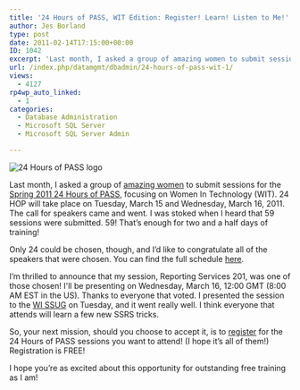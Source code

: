 ```yaml
---
title: '24 Hours of PASS, WIT Edition: Register! Learn! Listen to Me!'
author: Jes Borland
type: post
date: 2011-02-14T17:15:00+00:00
ID: 1042
excerpt: 'Last month, I asked a group of amazing women to submit sessions for the Spring 2011 24 Hours of PASS, focusing on Women In Technology (WIT). 24 HOP will take place on Tuesday, March 15 and Wednesday, March 16, 2011. The call for speakers came and went.&hellip;'
url: /index.php/datamgmt/dbadmin/24-hours-of-pass-wit-1/
views:
  - 4127
rp4wp_auto_linked:
  - 1
categories:
  - Database Administration
  - Microsoft SQL Server
  - Microsoft SQL Server Admin

---
```

![24 Hours of PASS logo][1]

Last month, I asked a group of [amazing women][2] to submit sessions for the [Spring 2011 24 Hours of PASS][3], focusing on Women In Technology (WIT). 24 HOP will take place on Tuesday, March 15 and Wednesday, March 16, 2011. The call for speakers came and went. I was stoked when I heard that 59 sessions were submitted. 59! That’s enough for two and a half days of training! 

Only 24 could be chosen, though, and I’d like to congratulate all of the speakers that were chosen. You can find the full schedule [here][4]. 

I’m thrilled to announce that my session, Reporting Services 201, was one of those chosen! I'll be presenting on Wednesday, March 16, 12:00 GMT (8:00 AM EST in the US). Thanks to everyone that voted. I presented the session to the [WI SSUG][5] on Tuesday, and it went really well. I think everyone that attends will learn a few new SSRS tricks. 

So, your next mission, should you choose to accept it, is to [register][6] for the 24 Hours of PASS sessions you want to attend! (I hope it’s all of them!) Registration is FREE! 

I hope you’re as excited about this opportunity for outstanding free training as I am!

 [1]: http://www.sqlpass.org/Portals/0/_Marketing/WebBanner_Final_02.jpg ""
 [2]: /index.php/DataMgmt/DataDesign/24-hours-of-pass-wit
 [3]: http://www.sqlpass.org/24hours/Spring2011/
 [4]: http://www.sqlpass.org/24hours/spring2011/SessionsbySchedule.aspx
 [5]: http://wisconsin.sqlpass.org
 [6]: https://www323.livemeeting.com/lrs/8000181573/Registration.aspx?pageName=14s8xxdphxf0wvpb